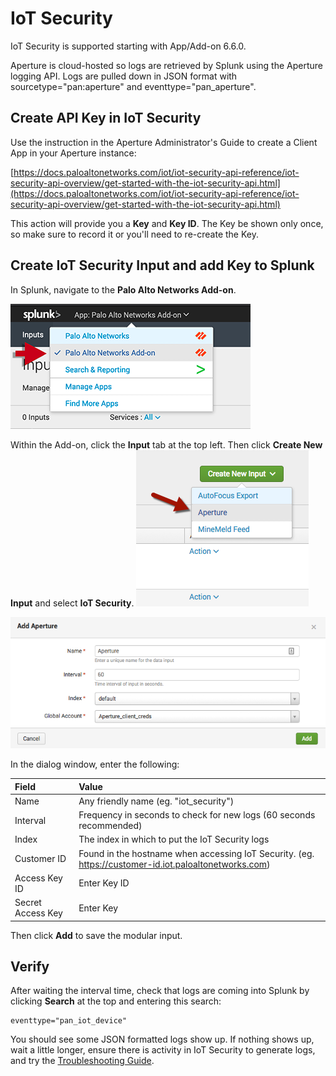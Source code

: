 # IoT Security  

IoT Security is supported starting with App/Add-on 6.6.0.

Aperture is cloud-hosted so logs are retrieved by Splunk using the Aperture logging API. Logs are pulled down in JSON format with sourcetype="pan:aperture" and eventtype="pan_aperture".

## Create API Key in IoT Security

Use the instruction in the Aperture Administrator's Guide to create a Client App in your Aperture instance:

[https://docs.paloaltonetworks.com/iot/iot-security-api-reference/iot-security-api-overview/get-started-with-the-iot-security-api.html](https://docs.paloaltonetworks.com/iot/iot-security-api-reference/iot-security-api-overview/get-started-with-the-iot-security-api.html)

This action will provide you a **Key** and **Key ID**.  The Key be shown only once, so make sure to record it or you'll need to re-create the Key.

## Create IoT Security Input and add Key to Splunk

In Splunk, navigate to the **Palo Alto Networks Add-on**.

![](/assets/add-on.png)

Within the Add-on, click the **Input** tab at the top left.  Then click **Create New Input** and select **IoT Security**.
![](/assets/aperture-mod-input.png)

![](/assets/aperture-settings.png)

In the dialog window, enter the following:

| Field | Value |
| :--- | :--- |
| Name | Any friendly name (eg. "iot_security") |
| Interval | Frequency in seconds to check for new logs (60 seconds recommended) |
| Index | The index in which to put the IoT Security logs |
| Customer ID | Found in the hostname when accessing IoT Security. (eg. https://customer-id.iot.paloaltonetworks.com) |
| Access Key ID | Enter Key ID |
| Secret Access Key | Enter Key |

Then click **Add** to save the modular input.

## Verify

After waiting the interval time, check that logs are coming into Splunk by clicking **Search** at the top and entering this search:

    eventtype="pan_iot_device"

You should see some JSON formatted logs show up. If nothing shows up, wait a little longer, ensure there is activity in IoT Security to generate logs, and try the [Troubleshooting Guide](troubleshoot.md).